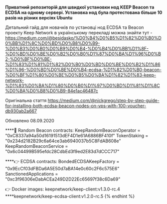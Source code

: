 **Приватний репозиторій для швидкої установки нод KEEP Beacon та ECDSA на одному сервері. Установка нод була протестована більше 10 разів на різних версіях Ubuntu**

Детальний гайд для новачків по установці нод ECDSA та Beacon проекту Keep Network в українському перекладі можна знайти тут - https://medium.com/@besidasko/%D0%B4%D0%B5%D1%82%D0%B0%D0%BB%D1%8C%D0%BD%D0%B8%D0%B9-%D0%B3%D0%B0%D0%B9%D0%B4-%D0%B4%D0%BB%D1%8F-%D0%BD%D0%BE%D0%B2%D0%B0%D1%87%D0%BA%D1%96%D0%B2-%D0%BF%D0%BE-%D1%83%D1%81%D1%82%D0%B0%D0%BD%D0%BE%D0%B2%D1%86%D1%96-%D0%BD%D0%BE%D0%B4-ecdsa-%D1%82%D0%B0-beacon-%D0%BF%D1%80%D0%BE%D0%B5%D0%BA%D1%82%D1%83-keep-network-%D1%83%D0%BA%D1%80%D0%B0%D1%97%D0%BD%D1%81%D1%8C%D0%BA%D0%B8%D0%B9-84e1ac46487c


Оригінальна стаття  https://medium.com/@nickgrego/step-by-step-guide-for-installing-both-ecdsa-beacon-nodes-on-vps-with-100-voucher-db930ab2a667

Обновлено 08.09.2020

****🥩 Random Beacon contracts:
KeepRandomBeaconOperator = "0xC8337a94a50d16191513dEF4D1e61A6886BF410f" TokenStaking = "0x234d2182B29c6a64ce3ab6940037b5C8FdAB608e" KeepRandomBeaconService = "0x6c04499B595efdc28CdbEd3f9ed2E83d7dCCC717"

****👉 ECDSA contracts:
BondedECDSAKeepFactory = "0x9EcCf03dFBDa6A5E50d7aBA14e0c60c2F6c575E6"
SanctionedApplications = "0xc3f96306eDabACEa249D2D22Ec65697f38c6Da69"

👉 Docker images:
keepnetwork/keep-client:v1.3.0-rc.4
****keepnetwork/keep-ecdsa-client:v1.2.0-rc.5 {% endhint %}
